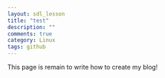 ```yaml
---
layout: sdl_lesson
title: "test"
description: ""
comments: true
category: Linux 
tags: github 
---
```



This page is remain to write how to create my blog!
